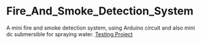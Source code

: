 # Fire_And_Smoke_Detection_System
A mini fire and smoke detection system, using Arduino circuit and also mini dc submersible for spraying water. [Testing Project](https://wokwi.com/projects/428542154413764609)
